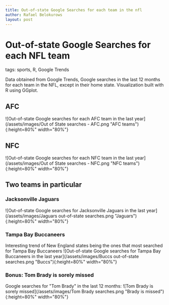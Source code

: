 ```yaml
---
title: Out-of-state Google Searches for each team in the nfl
author: Rafael Belokurows
layout: post
---
```


# Out-of-state Google Searches for each NFL team

tags: sports, R, Google Trends

Data obtained from Google Trends, Google searches in the last 12 months for each team in the NFL, except in their home state.
Visualization built with R using GGplot.
## AFC

![Out-of-state Google searches for each AFC team in the last year](/assets/images/Out of State searches - AFC.png "AFC teams"){:height=80%" width="80%"} 

## NFC
![Out-of-state Google searches for each NFC team in the last year](/assets/images/Out of State searches - NFC.png "NFC teams"){:height=80%" width="80%"} 


## Two teams in particular
### Jacksonville Jaguars
![Out-of-state Google searches for Jacksonville Jaguars in the last year](/assets/images/Jaguars out-of-state searches.png "Jaguars"){:height=80%" width="80%"} 

### Tampa Bay Buccaneers
Interesting trend of New England states being the ones that most searched for Tampa Bay Buccaneers
![Out-of-state Google searches for Tampa Bay Buccaneers in the last year](/assets/images/Buccs out-of-state searches.png "Buccs"){:height=80%" width="80%"} 

### Bonus: Tom Brady is sorely missed
Google searches for "Tom Brady" in the last 12 months:
![Tom Brady is sorely missed](/assets/images/Tom Brady searches.png "Brady is missed"){:height=80%" width="80%"} 

